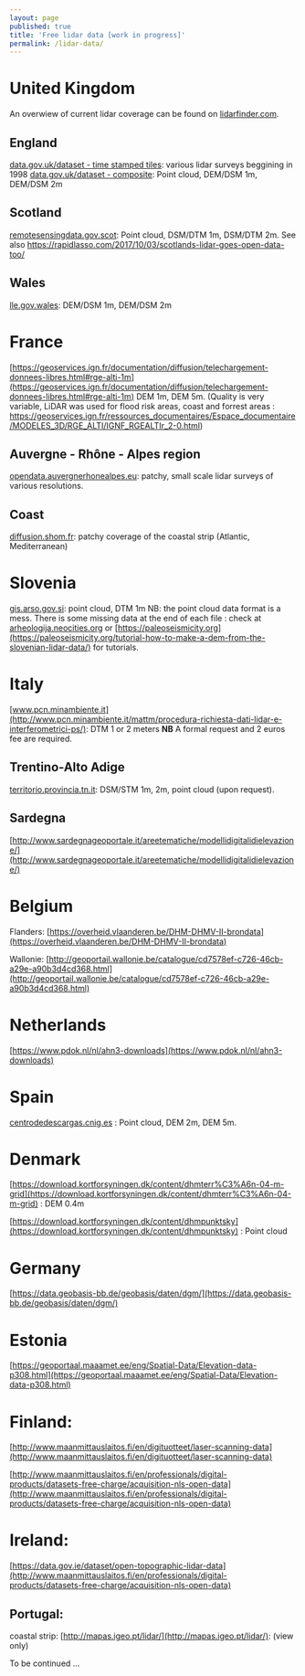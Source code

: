 ```yaml
---
layout: page
published: true
title: 'Free lidar data [work in progress]'
permalink: /lidar-data/
---
```




# United Kingdom
An overwiew of current lidar coverage can be found on [lidarfinder.com](https://www.lidarfinder.com/).

## England 
[data.gov.uk/dataset - time stamped tiles](https://data.gov.uk/dataset/8275e71e-1516-42a1-bb0c-4fa73807fe2b/lidar-dtm-time-stamped-tiles): various lidar surveys beggining in 1998
[data.gov.uk/dataset - composite](https://data.gov.uk/dataset/80c522cc-e0bf-4466-8409-57a04c456197/lidar-composite-dsm-1m): Point cloud, DEM/DSM 1m, DEM/DSM 2m

## Scotland
[remotesensingdata.gov.scot](https://remotesensingdata.gov.scot/collections): Point cloud, DSM/DTM 1m, DSM/DTM 2m. See also https://rapidlasso.com/2017/10/03/scotlands-lidar-goes-open-data-too/
## Wales
[lle.gov.wales](http://lle.gov.wales/catalogue/item/lidarcompositedataset/): DEM/DSM 1m, DEM/DSM 2m

# France

[https://geoservices.ign.fr/documentation/diffusion/telechargement-donnees-libres.html#rge-alti-1m](https://geoservices.ign.fr/documentation/diffusion/telechargement-donnees-libres.html#rge-alti-1m) DEM 1m, DEM 5m. (Quality is very variable, LiDAR was used for flood risk areas, coast and forrest areas : https://geoservices.ign.fr/ressources_documentaires/Espace_documentaire/MODELES_3D/RGE_ALTI/IGNF_RGEALTIr_2-0.html)

## Auvergne - Rhône - Alpes region
[opendata.auvergnerhonealpes.eu](http://opendata.auvergnerhonealpes.eu/dataset/7-les-donnees.htm?from=0&q=lidar): patchy, small scale lidar surveys of various resolutions.
## Coast
[diffusion.shom.fr](https://diffusion.shom.fr/pro/catalogsearch/result/?q=+lidar): patchy coverage of the coastal strip (Atlantic, Mediterranean)

# Slovenia
[gis.arso.gov.si](http://gis.arso.gov.si/evode/profile.aspx?id=atlas_voda_Lidar@Arso&culture=en-US): point cloud, DTM 1m
NB: the point cloud data format is a mess. There is some missing data at the end of each file : check at [arheologija.neocities.org](https://arheologija.neocities.org/Lidar_tutorial.html ) or [https://paleoseismicity.org](https://paleoseismicity.org/tutorial-how-to-make-a-dem-from-the-slovenian-lidar-data/) for tutorials. 
 
# Italy
[www.pcn.minambiente.it](http://www.pcn.minambiente.it/mattm/procedura-richiesta-dati-lidar-e-interferometrici-ps/): DTM 1 or 2 meters
**NB** A formal request and 2 euros fee are required.

## Trentino-Alto Adige
[territorio.provincia.tn.it](http://www.territorio.provincia.tn.it/portal/server.pt/community/lidar/847/lidar/23954): DSM/STM 1m, 2m, point cloud (upon request).

## Sardegna
[http://www.sardegnageoportale.it/areetematiche/modellidigitalidielevazione/](http://www.sardegnageoportale.it/areetematiche/modellidigitalidielevazione/)

# Belgium
Flanders: [https://overheid.vlaanderen.be/DHM-DHMV-II-brondata](https://overheid.vlaanderen.be/DHM-DHMV-II-brondata)

Wallonie: [http://geoportail.wallonie.be/catalogue/cd7578ef-c726-46cb-a29e-a90b3d4cd368.html](http://geoportail.wallonie.be/catalogue/cd7578ef-c726-46cb-a29e-a90b3d4cd368.html)

# Netherlands  
[https://www.pdok.nl/nl/ahn3-downloads](https://www.pdok.nl/nl/ahn3-downloads) 

# Spain 
[centrodedescargas.cnig.es](http://centrodedescargas.cnig.es/CentroDescargas/) : Point cloud, DEM 2m, DEM 5m. 

# Denmark
[https://download.kortforsyningen.dk/content/dhmterr%C3%A6n-04-m-grid](https://download.kortforsyningen.dk/content/dhmterr%C3%A6n-04-m-grid) : DEM 0.4m 

[https://download.kortforsyningen.dk/content/dhmpunktsky](https://download.kortforsyningen.dk/content/dhmpunktsky) : Point cloud 

# Germany
[https://data.geobasis-bb.de/geobasis/daten/dgm/](https://data.geobasis-bb.de/geobasis/daten/dgm/)

# Estonia
[https://geoportaal.maaamet.ee/eng/Spatial-Data/Elevation-data-p308.html](https://geoportaal.maaamet.ee/eng/Spatial-Data/Elevation-data-p308.html)

# Finland: 
[http://www.maanmittauslaitos.fi/en/digituotteet/laser-scanning-data](http://www.maanmittauslaitos.fi/en/digituotteet/laser-scanning-data)

[http://www.maanmittauslaitos.fi/en/professionals/digital-products/datasets-free-charge/acquisition-nls-open-data](http://www.maanmittauslaitos.fi/en/professionals/digital-products/datasets-free-charge/acquisition-nls-open-data)


# Ireland: 
[https://data.gov.ie/dataset/open-topographic-lidar-data](http://www.maanmittauslaitos.fi/en/professionals/digital-products/datasets-free-charge/acquisition-nls-open-data)

## Portugal: 
coastal strip: [http://mapas.igeo.pt/lidar/](http://mapas.igeo.pt/lidar/):  (view only)

<!--
Poland see https://mobile.twitter.com/gunthera_mws/status/1106312408149172225

Iceland : http://atlas.lmi.is/mapview/?application=DEM

Lidar for qgis https://plugins.bruy.me/processing-fusion.html

Austria +DEM FREE https://data.opendataportal.at/dataset/dtm-austria

++ ArcticDEM  : 2 meters for canada
Sao Paolo http://geosampa.prefeitura.sp.gov.br/PaginasPublicas/_SBC.aspx
-->

To be continued ...
